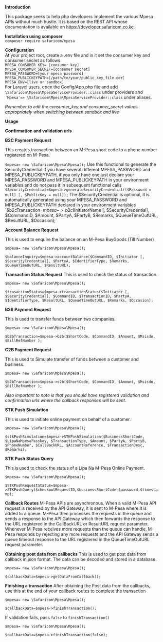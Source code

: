 **Introduction**

This package seeks to help php developers implement the various Mpesa APIs without much hustle. It is based on the REST API whose documentation is available on https://developer.safaricom.co.ke.

 **Installation using composer**<br>
 `composer require safaricom/mpesa`<br>


 **Configuration**<br>
 At your project root, create a .env file and in it set the consumer key and consumer secret as follows   
 `MPESA_CONSUMER_KEY= [consumer key]` <br>
 `MPESA_CONSUMER_SECRET=[consumer secret]`<br>
 `MPESA_PASSWORD=[your mpesa password]`<br>
 `MPESA_PUBLICKEYPATH=[/path/to/your/public_key_file.cer]`<br>
 `MPESA_ENV=[live or sandbox]`<br>
 For Laravel users, open the Config/App.php file and add `\Safaricom\Mpesa\MpesaServiceProvider::class` under providers and ` 'Mpesa'=> \Safaricom\Mpesa\MpesaServiceProvider::class` under aliases.

  _Remember to edit the consumer_key and consumer_secret values appropriately when switching between sandbox and live_


 **Usage**

 **Confirmation and validation urls**

**B2C Payment Request**

 This creates transaction between an M-Pesa short code to a phone number registered on M-Pesa.

`$mpesa= new \Safaricom\Mpesa\Mpesa();`
Use this functional to generate the SecurityCredential if you have several different MPESA_PASSWORD and MPESA_PUBLICKEYPATH, if you only have one just declare your MPESA_PASSWORD and MPESA_PUBLICKEYPATH in your environment variables and do not pass it in subsequent functional calls
`$SecurityCredential=$mpesa->generateSecurityCredential([$Password = null] [, $PublicKey = null]);`
The $SecurityCredential is optional, it is automatically generated using your MPESA_PASSWORD and MPESA_PUBLICKEYPATH declared in your environment variables
`$b2cTransaction=$mpesa->b2c($InitiatorName [, $SecurityCredential], $CommandID, $Amount, $PartyA, $PartyB, $Remarks, $QueueTimeOutURL, $ResultURL, $Occasion);`



**Account Balance Request**

This is used to enquire the balance on an M-Pesa BuyGoods (Till Number)

`$mpesa= new \Safaricom\Mpesa\Mpesa();`

`$balanceInquiry=$mpesa->accountBalance($CommandID, $Initiator [, $SecurityCredential], $PartyA, $IdentifierType, $Remarks, $QueueTimeOutURL, $ResultURL);`



**Transaction Status Request**
This is used to check the status of transaction.

`$mpesa= new \Safaricom\Mpesa\Mpesa();`

`$trasactionStatus=$mpesa->transactionStatus($Initiator [, $SecurityCredential], $CommandID, $TransactionID, $PartyA, $IdentifierType, $ResultURL, $QueueTimeOutURL, $Remarks, $Occasion);`



**B2B Payment Request**

This is used to transfer funds between two companies.

`$mpesa= new \Safaricom\Mpesa\Mpesa();`

`$b2bTransaction=$mpesa->b2b($ShortCode, $CommandID, $Amount, $Msisdn, $BillRefNumber );`



**C2B Payment Request**

This is used to Simulate transfer of funds between a customer and business.


`$mpesa= new \Safaricom\Mpesa\Mpesa();`

`$b2bTransaction=$mpesa->c2b($ShortCode, $CommandID, $Amount, $Msisdn, $BillRefNumber );`

_Also important to note is that you should have registered validation and confirmation urls where the callback responses will be sent._



**STK Push Simulation**

This is used to initiate online payment on behalf of a customer.

`$mpesa= new \Safaricom\Mpesa\Mpesa();`

`$stkPushSimulation=$mpesa->STKPushSimulation($BusinessShortCode, $LipaNaMpesaPasskey, $TransactionType, $Amount, $PartyA, $PartyB, $PhoneNumber, $CallBackURL, $AccountReference, $TransactionDesc, $Remarks);`



**STK Push Status Query**

 This is used to check the status of a Lipa Na M-Pesa Online Payment.

`$mpesa= new \Safaricom\Mpesa\Mpesa();`

`$STKPushRequestStatus=$mpesa->STKPushQuery($checkoutRequestID,$businessShortCode,$password,$timestamp);`




**Callback Routes**
M-Pesa APIs are asynchronous. When a valid M-Pesa API request is received by the API Gateway, it is sent to M-Pesa where it is added to a queue. M-Pesa then processes the requests in the queue and sends a response to the API Gateway which then forwards the response to the URL registered in the CallBackURL or ResultURL request parameter. Whenever M-Pesa receives more requests than the queue can handle, M-Pesa responds by rejecting any more requests and the API Gateway sends a queue timeout response to the URL registered in the QueueTimeOutURL request parameter.

**Obtaining post data from callbacks**
 This is used to get post data from callback in json format. The data can be decoded and stored in a database.

 `$mpesa= new \Safaricom\Mpesa\Mpesa();`

 `$callbackData=$mpesa->getDataFromCallback();`

  **Finishing a transaction**
  After obtaining the Post data from the callbacks, use this at the end of your callback routes to complete the transaction

  `$mpesa= new \Safaricom\Mpesa\Mpesa();`

  `$callbackData=$mpesa->finishTransaction();`


  If validation fails, pass `false` to `finishTransaction()`

  `$mpesa= new \Safaricom\Mpesa\Mpesa();`

  `$callbackData=$mpesa->finishTransaction(false);`
